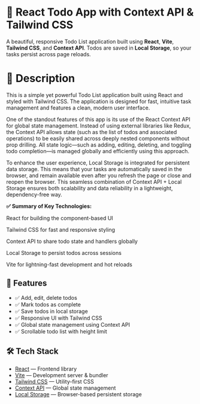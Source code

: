 
 # 📝 React Todo App with Context API & Tailwind CSS

A beautiful, responsive Todo List application built using **React**, **Vite**, **Tailwind CSS**, and **Context API**. Todos are saved in **Local Storage**, so your tasks persist across page reloads.

# 📄 Description

This is a simple yet powerful Todo List application built using React and styled with Tailwind CSS. The application is designed for fast, intuitive task management and features a clean, modern user interface.

One of the standout features of this app is its use of the React Context API for global state management. Instead of using external libraries like Redux, the Context API allows state (such as the list of todos and associated operations) to be easily shared across deeply nested components without prop drilling. All state logic—such as adding, editing, deleting, and toggling todo completion—is managed globally and efficiently using this approach.

To enhance the user experience, Local Storage is integrated for persistent data storage. This means that your tasks are automatically saved in the browser, and remain available even after you refresh the page or close and reopen the browser. This seamless combination of Context API + Local Storage ensures both scalability and data reliability in a lightweight, dependency-free way.

**✅ Summary of Key Technologies:**

React for building the component-based UI

Tailwind CSS for fast and responsive styling

Context API to share todo state and handlers globally

Local Storage to persist todos across sessions

Vite for lightning-fast development and hot reloads



## 🚀 Features

- ✅ Add, edit, delete todos
- ✅ Mark todos as complete
- ✅ Save todos in local storage
- ✅ Responsive UI with Tailwind CSS
- ✅ Global state management using Context API
- ✅ Scrollable todo list with height limit

## 🛠️ Tech Stack

- [React](https://reactjs.org/) — Frontend library
- [Vite](https://vitejs.dev/) — Development server & bundler
- [Tailwind CSS](https://tailwindcss.com/) — Utility-first CSS
- [Context API](https://reactjs.org/docs/context.html) — Global state management
- [Local Storage](https://developer.mozilla.org/en-US/docs/Web/API/Window/localStorage) — Browser-based persistent storage


